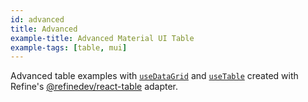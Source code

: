 ```yaml
---
id: advanced
title: Advanced
example-title: Advanced Material UI Table
example-tags: [table, mui]
---
```


Advanced table examples with [`useDataGrid`](/docs/ui-integrations/material-ui/hooks/use-data-grid) and [`useTable`](https://react-table.tanstack.com/) created with Refine's [@refinedev/react-table](https://github.com/refinedev/refine/tree/master/packages/react-table) adapter.

<CodeSandboxExample path="table-material-ui-advanced" />
